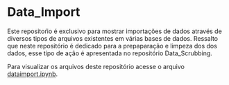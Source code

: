 # Data_Import
Este repositoŕio é exclusivo para mostrar importações de dados através de diversos tipos de arquivos existentes em várias bases de dados. Ressalto que neste repositório é dedicado para a prepaparação e limpeza dos dos dados, esse tipo de ação é apresentada no repositório Data_Scrubbing. 

Para visualizar os arquivos deste repositório acesse o arquivo <a href="https://github.com/fabianobriao/Data_Import/blob/main/dataimport.ipynb" > <span class="highlight">dataimport.ipynb</span></a>.
